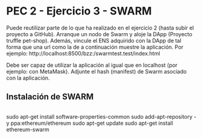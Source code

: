 
# PEC 2 - Ejercicio 3 - SWARM

Puede reutilizar parte de lo que ha realizado en el ejercicio 2 (hasta subir el proyecto a GitHub). Arranque un nodo de Swarm y aloje la DApp (Proyecto truffle pet-shop). Además, vincule el ENS adquirido con la DApp de tal forma que una url como la de a continuación muestre la aplicación. Por ejemplo: http://localhost:8500/bzz:/swarmtest.test/index.html

Debe ser capaz de utilizar la aplicación al igual que en localhost (por ejemplo: con
MetaMask). Adjunte el hash (manifest) de Swarm asociado con la aplicación.

## Instalación de SWARM



``` 
``` 

sudo apt-get install software-properties-common
sudo add-apt-repository -y ppa:ethereum/ethereum
sudo apt-get update
sudo apt-get install ethereum-swarm